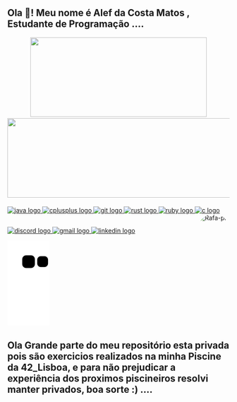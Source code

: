 <h2 align="left">Ola 👋! Meu nome é Alef da Costa Matos , Estudante de Programação ....</h2>
<div align="center">
  <a href="https://github.com/Alef-Matos">
  <img height="180m" width="400" src="https://github-readme-stats.vercel.app/api?username=Alef-Matos&show_icons=true&theme=merko&include_all_commits=true&count_private=true"/>
  <img height="180m" width="605" src="https://github-readme-stats.vercel.app/api/top-langs/?username=Alef-Matos&layout=compact&langs_count=7&theme=merko"/>
</div>
<div style="display: inline_block"><br>
   <img src="https://cdn.jsdelivr.net/gh/devicons/devicon/icons/java/java-original.svg" height="30" width="42" alt="java logo"  />
  <img src="https://cdn.jsdelivr.net/gh/devicons/devicon/icons/cplusplus/cplusplus-original.svg" height="30" width="42" alt="cplusplus logo"  />
  <img src="https://cdn.jsdelivr.net/gh/devicons/devicon/icons/git/git-original.svg" height="30" width="42" alt="git logo"  />
  <img src="https://cdn.jsdelivr.net/gh/devicons/devicon/icons/rust/rust-plain.svg" height="30" width="42" alt="rust logo"  />
  <img src="https://cdn.jsdelivr.net/gh/devicons/devicon/icons/ruby/ruby-original.svg" height="30" width="42" alt="ruby logo"  />
  <img src="https://cdn.jsdelivr.net/gh/devicons/devicon/icons/c/c-original.svg" height="40" width="52" alt="c logo"  /><img align="right" alt="Rafa-pic" height="150" style="border-radius:50px;" src="https://i.ibb.co/THkNWg5/alefmatos.png?width=676&height=676">
  
</div>

  ##
 
<div> 
<a href="https://discord.gg/S9A8HE6UsF" target="_blank">
    <img src="https://img.shields.io/static/v1?message=Discord&logo=discord&label=&color=7289DA&logoColor=white&labelColor=&style=for-the-badge" height="35" alt="discord logo"  />
  </a>
  <a href="alef.dcm.2022@gmail.com" target="_blank">
    <img src="https://img.shields.io/static/v1?message=Gmail&logo=gmail&label=&color=D14836&logoColor=white&labelColor=&style=for-the-badge" height="35" alt="gmail logo"  />
  </a>
  <a href="https://www.linkedin.com/in/alefmatos/" target="_blank">
    <img src="https://img.shields.io/static/v1?message=LinkedIn&logo=linkedin&label=&color=0077B5&logoColor=white&labelColor=&style=for-the-badge" height="35" alt="linkedin logo"  />
  </a>
 
 ![Snake animation](https://github.com/Alef-Matos/Alef-Matos/blob/output/github-contribution-grid-snake.svg)
 
</div>

<h2 align="left">Ola Grande parte do meu repositório esta privada pois são exercicios realizados na minha Piscine da 42_Lisboa, e para não prejudicar a experiência dos proximos piscineiros resolvi manter privados, boa sorte :) ....</h2>
